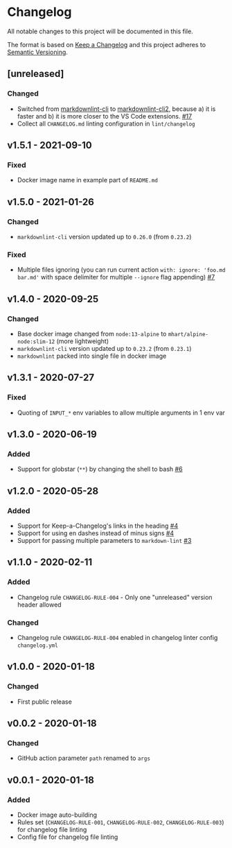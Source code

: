 # Changelog

All notable changes to this project will be documented in this file.

The format is based on [Keep a Changelog][keepachangelog] and this project adheres to [Semantic Versioning][semver].

## [unreleased]

### Changed

- Switched from [markdownlint-cli](https://github.com/igorshubovych/markdownlint-cli#markdownlint-cli) to [markdownlint-cli2](https://github.com/DavidAnson/markdownlint-cli2#markdownlint-cli2), because a) it is faster and b) it is more closer to the VS Code extensions. [#17](https://github.com/avto-dev/markdown-lint/issues/17)
- Collect all `CHANGELOG.md` linting configuration in `lint/changelog`

## v1.5.1 - 2021-09-10

### Fixed

- Docker image name in example part of `README.md`

## v1.5.0 - 2021-01-26

### Changed

- `markdownlint-cli` version updated up to `0.26.0` (from `0.23.2`)

### Fixed

- Multiple files ignoring (you can run current action `with: ignore: 'foo.md bar.md'` with space delimiter for multiple `--ignore` flag appending) [#7]

[#7]:https://github.com/avto-dev/markdown-lint/issues/7

## v1.4.0 - 2020-09-25

### Changed

- Base docker image changed from `node:13-alpine` to `mhart/alpine-node:slim-12` (more lightweight)
- `markdownlint-cli` version updated up to `0.23.2` (from `0.23.1`)
- `markdownlint` packed into single file in docker image

## v1.3.1 - 2020-07-27

### Fixed

- Quoting of `INPUT_*` env variables to allow multiple arguments in 1 env var

## v1.3.0 - 2020-06-19

### Added

- Support for globstar (`**`) by changing the shell to bash [#6]

[#6]:https://github.com/avto-dev/markdown-lint/pull/6

## v1.2.0 - 2020-05-28

### Added

- Support for Keep-a-Changelog's links in the heading [#4]
- Support for using en dashes instead of minus signs [#4]
- Support for passing multiple parameters to `markdown-lint` [#3]

## v1.1.0 - 2020-02-11

### Added

- Changelog rule `CHANGELOG-RULE-004` - Only one "unreleased" version header allowed

### Changed

- Changelog rule `CHANGELOG-RULE-004` enabled in changelog linter config `changelog.yml`

## v1.0.0 - 2020-01-18

### Changed

- First public release

## v0.0.2 - 2020-01-18

### Changed

- GitHub action parameter `path` renamed to `args`

## v0.0.1 - 2020-01-18

### Added

- Docker image auto-building
- Rules set (`CHANGELOG-RULE-001`, `CHANGELOG-RULE-002`, `CHANGELOG-RULE-003`) for changelog file linting
- Config file for changelog file linting

[keepachangelog]:https://keepachangelog.com/en/1.0.0/
[semver]:https://semver.org/spec/v2.0.0.html
[#3]:https://github.com/avto-dev/markdown-lint/pull/3
[#4]:https://github.com/avto-dev/markdown-lint/pull/4
